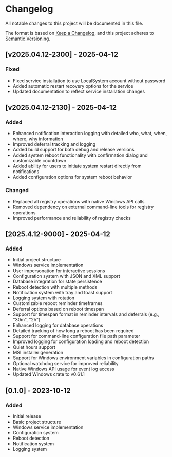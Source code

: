 # Changelog

All notable changes to this project will be documented in this file.

The format is based on [Keep a Changelog](https://keepachangelog.com/en/1.0.0/),
and this project adheres to [Semantic Versioning](https://semver.org/spec/v2.0.0.html).

## [v2025.04.12-2300] - 2025-04-12

### Fixed
- Fixed service installation to use LocalSystem account without password
- Added automatic restart recovery options for the service
- Updated documentation to reflect service installation changes

## [v2025.04.12-2130] - 2025-04-12

### Added
- Enhanced notification interaction logging with detailed who, what, when, where, why information
- Improved deferral tracking and logging
- Added build support for both debug and release versions
- Added system reboot functionality with confirmation dialog and customizable countdown
- Added ability for users to initiate system restart directly from notifications
- Added configuration options for system reboot behavior

### Changed
- Replaced all registry operations with native Windows API calls
- Removed dependency on external command-line tools for registry operations
- Improved performance and reliability of registry checks

## [2025.4.12-9000] - 2025-04-12

### Added
- Initial project structure
- Windows service implementation
- User impersonation for interactive sessions
- Configuration system with JSON and XML support
- Database integration for state persistence
- Reboot detection with multiple methods
- Notification system with tray and toast support
- Logging system with rotation
- Customizable reboot reminder timeframes
- Deferral options based on reboot timespan
- Support for timespan format in reminder intervals and deferrals (e.g., "30m", "2h")
- Enhanced logging for database operations
- Detailed tracking of how long a reboot has been required
- Support for command-line configuration file path parameter
- Improved logging for configuration loading and reboot detection
- Quiet hours support
- MSI installer generation
- Support for Windows environment variables in configuration paths
- Optional watchdog service for improved reliability
- Native Windows API usage for event log access
- Updated Windows crate to v0.61.1

## [0.1.0] - 2023-10-12

### Added
- Initial release
- Basic project structure
- Windows service implementation
- Configuration system
- Reboot detection
- Notification system
- Logging system
